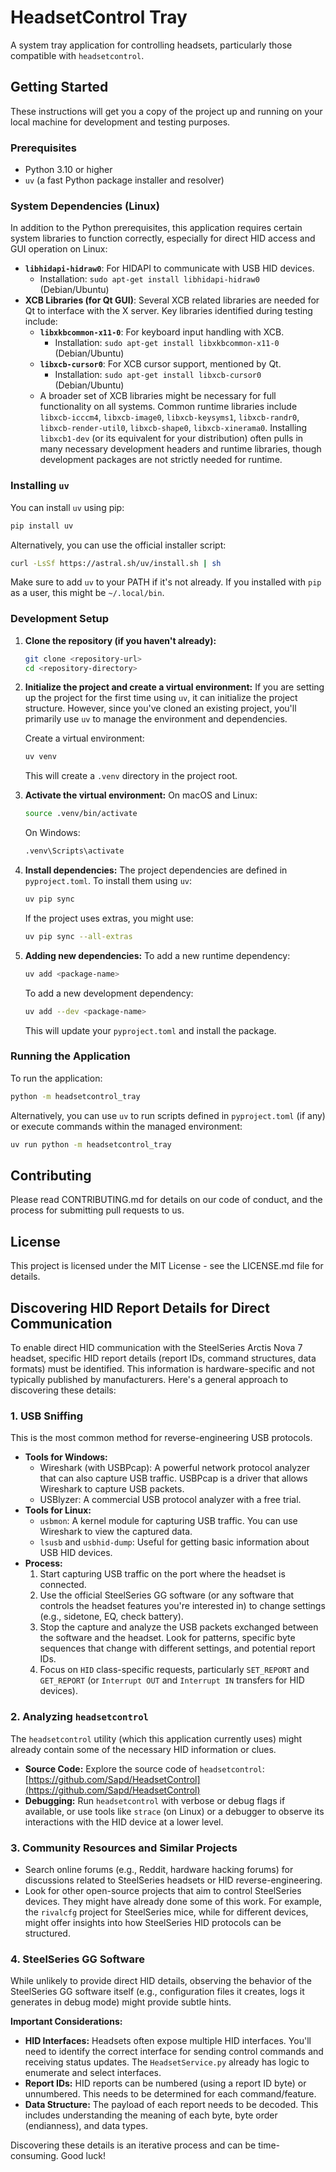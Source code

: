 # HeadsetControl Tray

A system tray application for controlling headsets, particularly those compatible with `headsetcontrol`.

## Getting Started

These instructions will get you a copy of the project up and running on your local machine for development and testing purposes.

### Prerequisites

- Python 3.10 or higher
- `uv` (a fast Python package installer and resolver)

### System Dependencies (Linux)

In addition to the Python prerequisites, this application requires certain system libraries to function correctly, especially for direct HID access and GUI operation on Linux:

- **`libhidapi-hidraw0`**: For HIDAPI to communicate with USB HID devices.
  - Installation: `sudo apt-get install libhidapi-hidraw0` (Debian/Ubuntu)
- **XCB Libraries (for Qt GUI)**: Several XCB related libraries are needed for Qt to interface with the X server. Key libraries identified during testing include:
  - **`libxkbcommon-x11-0`**: For keyboard input handling with XCB.
    - Installation: `sudo apt-get install libxkbcommon-x11-0` (Debian/Ubuntu)
  - **`libxcb-cursor0`**: For XCB cursor support, mentioned by Qt.
    - Installation: `sudo apt-get install libxcb-cursor0` (Debian/Ubuntu)
  - A broader set of XCB libraries might be necessary for full functionality on all systems. Common runtime libraries include `libxcb-icccm4`, `libxcb-image0`, `libxcb-keysyms1`, `libxcb-randr0`, `libxcb-render-util0`, `libxcb-shape0`, `libxcb-xinerama0`. Installing `libxcb1-dev` (or its equivalent for your distribution) often pulls in many necessary development headers and runtime libraries, though development packages are not strictly needed for runtime.

### Installing `uv`

You can install `uv` using pip:

```bash
pip install uv
```

Alternatively, you can use the official installer script:

```bash
curl -LsSf https://astral.sh/uv/install.sh | sh
```

Make sure to add `uv` to your PATH if it's not already. If you installed with `pip` as a user, this might be `~/.local/bin`.

### Development Setup

1.  **Clone the repository (if you haven't already):**
    ```bash
    git clone <repository-url>
    cd <repository-directory>
    ```

2.  **Initialize the project and create a virtual environment:**
    If you are setting up the project for the first time using `uv`, it can initialize the project structure. However, since you've cloned an existing project, you'll primarily use `uv` to manage the environment and dependencies.

    Create a virtual environment:
    ```bash
    uv venv
    ```
    This will create a `.venv` directory in the project root.

3.  **Activate the virtual environment:**
    On macOS and Linux:
    ```bash
    source .venv/bin/activate
    ```
    On Windows:
    ```bash
    .venv\Scripts\activate
    ```

4.  **Install dependencies:**
    The project dependencies are defined in `pyproject.toml`. To install them using `uv`:
    ```bash
    uv pip sync
    ```
    If the project uses extras, you might use:
    ```bash
    uv pip sync --all-extras
    ```

5.  **Adding new dependencies:**
    To add a new runtime dependency:
    ```bash
    uv add <package-name>
    ```
    To add a new development dependency:
    ```bash
    uv add --dev <package-name>
    ```
    This will update your `pyproject.toml` and install the package.

### Running the Application

To run the application:

```bash
python -m headsetcontrol_tray
```

Alternatively, you can use `uv` to run scripts defined in `pyproject.toml` (if any) or execute commands within the managed environment:

```bash
uv run python -m headsetcontrol_tray
```

## Contributing

Please read CONTRIBUTING.md for details on our code of conduct, and the process for submitting pull requests to us.

## License

This project is licensed under the MIT License - see the LICENSE.md file for details.

## Discovering HID Report Details for Direct Communication
To enable direct HID communication with the SteelSeries Arctis Nova 7 headset, specific HID report details (report IDs, command structures, data formats) must be identified. This information is hardware-specific and not typically published by manufacturers. Here's a general approach to discovering these details:

### 1. USB Sniffing
This is the most common method for reverse-engineering USB protocols.
- **Tools for Windows:**
    - Wireshark (with USBPcap): A powerful network protocol analyzer that can also capture USB traffic. USBPcap is a driver that allows Wireshark to capture USB packets.
    - USBlyzer: A commercial USB protocol analyzer with a free trial.
- **Tools for Linux:**
    - `usbmon`: A kernel module for capturing USB traffic. You can use Wireshark to view the captured data.
    - `lsusb` and `usbhid-dump`: Useful for getting basic information about USB HID devices.
- **Process:**
    1. Start capturing USB traffic on the port where the headset is connected.
    2. Use the official SteelSeries GG software (or any software that controls the headset features you're interested in) to change settings (e.g., sidetone, EQ, check battery).
    3. Stop the capture and analyze the USB packets exchanged between the software and the headset. Look for patterns, specific byte sequences that change with different settings, and potential report IDs.
    4. Focus on `HID` class-specific requests, particularly `SET_REPORT` and `GET_REPORT` (or `Interrupt OUT` and `Interrupt IN` transfers for HID devices).

### 2. Analyzing `headsetcontrol`
The `headsetcontrol` utility (which this application currently uses) might already contain some of the necessary HID information or clues.
- **Source Code:** Explore the source code of `headsetcontrol`: [https://github.com/Sapd/HeadsetControl](https://github.com/Sapd/HeadsetControl)
- **Debugging:** Run `headsetcontrol` with verbose or debug flags if available, or use tools like `strace` (on Linux) or a debugger to observe its interactions with the HID device at a lower level.

### 3. Community Resources and Similar Projects
- Search online forums (e.g., Reddit, hardware hacking forums) for discussions related to SteelSeries headsets or HID reverse-engineering.
- Look for other open-source projects that aim to control SteelSeries devices. They might have already done some of this work. For example, the `rivalcfg` project for SteelSeries mice, while for different devices, might offer insights into how SteelSeries HID protocols can be structured.

### 4. SteelSeries GG Software
While unlikely to provide direct HID details, observing the behavior of the SteelSeries GG software itself (e.g., configuration files it creates, logs it generates in debug mode) might provide subtle hints.

**Important Considerations:**
- **HID Interfaces:** Headsets often expose multiple HID interfaces. You'll need to identify the correct interface for sending control commands and receiving status updates. The `HeadsetService.py` already has logic to enumerate and select interfaces.
- **Report IDs:** HID reports can be numbered (using a report ID byte) or unnumbered. This needs to be determined for each command/feature.
- **Data Structure:** The payload of each report needs to be decoded. This includes understanding the meaning of each byte, byte order (endianness), and data types.

Discovering these details is an iterative process and can be time-consuming. Good luck!
